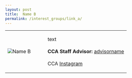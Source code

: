 ```yaml
---
layout: post
title:  Name B
permalink: /interest_groups/link_a/
---
```


<div>
    <table>
        <tr>
            <td style="width:33%"><image src="{{site.baseurl}}/images/CCA_link_a.jpg" style="display:block;margin-left:auto;margin-right:auto;" alt="Name B"></image></td>
            <td>
                <p>
                    text<br>
                    <br>
                    <b>CCA Staff Advisor:</b> <a href="emailadd">advisorname</a><br>
                    <br>
                    CCA <a href="instaadd">Instagram</a>
                </p>
            </td>
        </tr>
    </table>
</div>